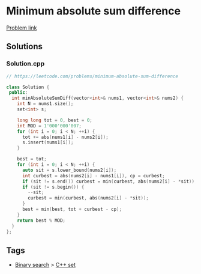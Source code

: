 # Minimum absolute sum difference

[Problem link](https://leetcode.com/problems/minimum-absolute-sum-difference)

## Solutions


### Solution.cpp
```cpp
// https://leetcode.com/problems/minimum-absolute-sum-difference

class Solution {
 public:
  int minAbsoluteSumDiff(vector<int>& nums1, vector<int>& nums2) {
    int N = nums1.size();
    set<int> s;

    long long tot = 0, best = 0;
    int MOD = 1'000'000'007;
    for (int i = 0; i < N; ++i) {
      tot += abs(nums1[i] - nums2[i]);
      s.insert(nums1[i]);
    }

    best = tot;
    for (int i = 0; i < N; ++i) {
      auto sit = s.lower_bound(nums2[i]);
      int curbest = abs(nums2[i] - nums1[i]), cp = curbest;
      if (sit != s.end()) curbest = min(curbest, abs(nums2[i] - *sit));
      if (sit != s.begin()) {
        --sit;
        curbest = min(curbest, abs(nums2[i] - *sit));
      }
      best = min(best, tot + curbest - cp);
    }
    return best % MOD;
  }
};
```
## Tags

* [Binary search](/Collections/binary-search.md#binary-search) > [C++ set](/Collections/binary-search.md#c---set)
